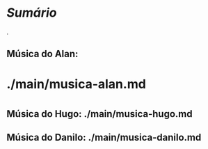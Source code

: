 # _*Sumário*_
.

## Música do Alan: <h1>./main/musica-alan.md<h1>

## Música do Hugo: ./main/musica-hugo.md

## Música do Danilo: ./main/musica-danilo.md